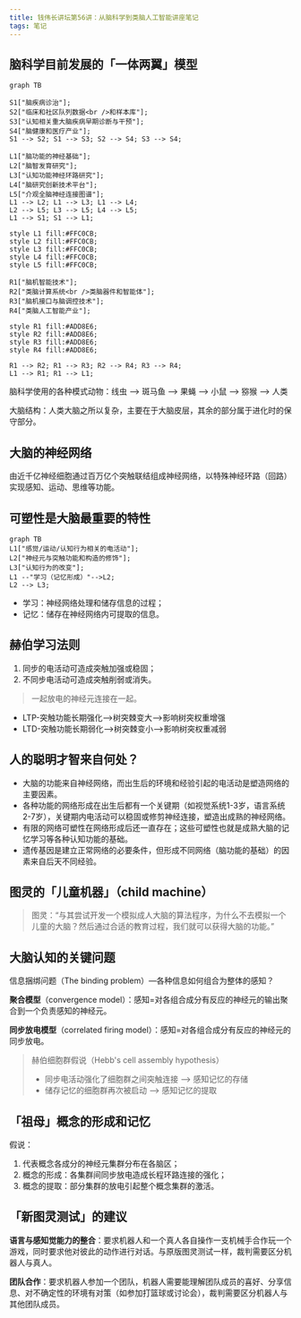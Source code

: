 ```yaml
---
title: 钱伟长讲坛第56讲：从脑科学到类脑人工智能讲座笔记
tags: 笔记
---
```

## 脑科学目前发展的「一体两翼」模型
```mermaid
graph TB

S1["脑疾病诊治"];
S2["临床和社区队列数据<br />和样本库"];
S3["认知相关重大脑疾病早期诊断与干预"];
S4["脑健康和医疗产业"];
S1 --> S2; S1 --> S3; S2 --> S4; S3 --> S4;

L1["脑功能的神经基础"];
L2["脑智发育研究"];
L3["认知功能神经环路研究"];
L4["脑研究创新技术平台"];
L5["介观全脑神经连接图谱"];
L1 --> L2; L1 --> L3; L1 --> L4;
L2 --> L5; L3 --> L5; L4 --> L5;
L1 --> S1; S1 --> L1;

style L1 fill:#FFC0CB; 
style L2 fill:#FFC0CB;
style L3 fill:#FFC0CB; 
style L4 fill:#FFC0CB;
style L5 fill:#FFC0CB;

R1["脑机智能技术"];
R2["类脑计算系统<br />类脑器件和智能体"];
R3["脑机接口与脑调控技术"];
R4["类脑人工智能产业"];

style R1 fill:#ADD8E6;
style R2 fill:#ADD8E6;
style R3 fill:#ADD8E6;
style R4 fill:#ADD8E6;

R1 --> R2; R1 --> R3; R2 --> R4; R3 --> R4;
L1 --> R1; R1 --> L1;
```

脑科学使用的各种模式动物：线虫 --> 斑马鱼 --> 果蝇 --> 小鼠 --> 猕猴 --> 人类

大脑结构：人类大脑之所以复杂，主要在于大脑皮层，其余的部分属于进化时的保守部分。

## 大脑的神经网络

由近千亿神经细胞通过百万亿个突触联结组成神经网络，以特殊神经环路（回路）实现感知、运动、思维等功能。

## 可塑性是大脑最重要的特性

```mermaid
graph TB
L1["感觉/运动/认知行为相关的电活动"];
L2["神经元与突触功能和构造的修饰"];
L3["认知行为的改变"];
L1 --"学习（记忆形成）"-->L2;
L2 --> L3;
```

- 学习：神经网络处理和储存信息的过程；
- 记忆：储存在神经网络内可提取的信息。

## 赫伯学习法则

1. 同步的电活动可造成突触加强或稳固；
2. 不同步电活动可造成突触削弱或消失。

> 一起放电的神经元连接在一起。

- LTP-突触功能长期强化——>树突棘变大——>影响树突权重增强
- LTD-突触功能长期弱化——>树突棘变小——>影响树突权重减弱

## 人的聪明才智来自何处？

- 大脑的功能来自神经网络，而出生后的环境和经验引起的电活动是塑造网络的主要因素。
- 各种功能的网络形成在出生后都有一个关键期（如视觉系统1-3岁，语言系统2-7岁），关键期内电活动可以稳固或修剪神经连接，塑造出成熟的神经网络。
- 有限的网络可塑性在网络形成后还一直存在；这些可塑性也就是成熟大脑的记忆学习等各种认知功能的基础。
- 遗传基因是建立正常网络的必要条件，但形成不同网络（脑功能的基础）的因素来自后天不同经验。

## 图灵的「儿童机器」（child machine）

> 图灵：“与其尝试开发一个模拟成人大脑的算法程序，为什么不去模拟一个儿童的大脑？然后通过合适的教育过程，我们就可以获得大脑的功能。”

## 大脑认知的关键问题

信息捆绑问题（The binding problem）—各种信息如何组合为整体的感知？

**聚合模型**（convergence model）：感知=对各组合成分有反应的神经元的输出聚合到一个负责感知的神经元。

**同步放电模型**（correlated firing model）：感知=对各组合成分有反应的神经元的同步放电。

> 赫伯细胞群假说（Hebb's cell assembly hypothesis）
>
> - 同步电活动强化了细胞群之间突触连接 ——> 感知记忆的存储
> - 储存记忆的细胞群再次被启动 ——> 感知记忆的提取

## 「祖母」概念的形成和记忆

假说：

1. 代表概念各成分的神经元集群分布在各脑区；
2. 概念的形成：各集群间同步放电造成长程环路连接的强化；
3. 概念的提取：部分集群的放电引起整个概念集群的激活。

## 「新图灵测试」的建议

**语言与感知觉能力的整合**：要求机器人和一个真人各自操作一支机械手合作玩一个游戏，同时要求他对彼此的动作进行对话。与原版图灵测试一样，裁判需要区分机器人与真人。

**团队合作**：要求机器人参加一个团队，机器人需要能理解团队成员的喜好、分享信息、对不确定性的环境有对策（如参加打篮球或讨论会），裁判需要区分机器人与其他团队成员。